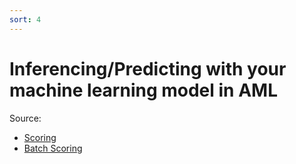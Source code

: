```yaml
---
sort: 4
---
```

# Inferencing/Predicting with your machine learning model in AML
Source:
* [Scoring](https://github.com/microsoft/dstoolkit-mlops-base/blob/main/src/score.py)
* [Batch Scoring](https://github.com/microsoft/dstoolkit-mlops-base/blob/main/src/batch_score.py)